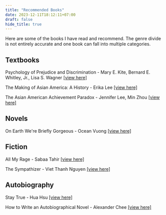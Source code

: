 ```yaml
---
title: "Recommended Books"
date: 2023-12-11T18:12:11+07:00
draft: false
hide_title: true
---
```


Here are some of the books I have read and recommend. The genre divide is not entirely accurate and one book can fall into multiple categories.

## Textbooks

Psychology of Prejudice and Discrimination - Mary E. Kite, Bernard E. Whitley, Jr., Lisa S. Wagner [[view here]](https://www.routledge.com/Psychology-of-Prejudice-and-Discrimination/Kite-Whitley-Jr-Wagner/p/book/9780367408176)

The Making of Asian America: A History - Erika Lee [[view here]](http://www.erikalee.org/the-making-of-asian-america/)

The Asian American Achievement Paradox - Jennifer Lee, Min Zhou [[view here]](https://www.russellsage.org/asian-american-achievement-paradox)

## Novels

On Earth We're Briefly Gorgeous - Ocean Vuong [[view here]](https://www.oceanvuong.com/copy-of-home)

## Fiction

All My Rage - Sabaa Tahir [[view here]](https://sabaatahir.com/all-my-rage-2/)

The Sympathizer - Viet Thanh Nguyen [[view here]](https://vietnguyen.info/2014/sympathizer)

## Autobiography

Stay True - Hua Hsu [[view here]](https://byhuahsu.com/)

How to Write an Autobiographical Novel - Alexander Chee [[view here]](https://www.alexanderchee.net/autobiographical-novel)

